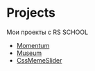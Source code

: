 # Projects

Мои проекты с RS SCHOOL

- [Momentum](https://kaelns.github.io/Projects/momentum/)
- [Museum](https://kaelns.github.io/Projects/museum-dom/)
- [CssMemeSlider](https://kaelns.github.io/Projects/cssMemSlider/)
